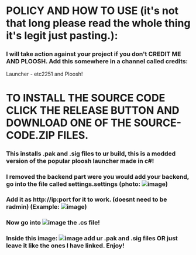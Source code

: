 # POLICY AND HOW TO USE (it's not that long please read the whole thing it's legit just pasting.):
### I will take action against your project if you don't CREDIT ME AND PLOOSH. Add this somewhere in a channel called credits:
Launcher - etc2251 and Ploosh!
# TO INSTALL THE SOURCE CODE CLICK THE RELEASE BUTTON AND DOWNLOAD ONE OF THE SOURCE-CODE.ZIP FILES.
### This installs .pak and .sig files to ur build, this is a modded version of the popular ploosh launcher made in c#!
### I removed the backend part were you would add your backend, go into the file called settings.settings (photo: ![image](https://github.com/user-attachments/assets/69af4350-c6b7-4553-ba43-512bddeadfd3))
### Add it as http://ip:port for it to work. (doesnt need to be radmin) (Example: ![image](https://github.com/user-attachments/assets/a15d1e43-6764-4a6a-a610-5ffd2888f0cc))
### Now go into ![image](https://github.com/user-attachments/assets/8ba57133-9889-4a77-904c-168305ed7334) the .cs file! 
### Inside this image: ![image](https://github.com/user-attachments/assets/60191653-002c-4da1-9473-c279dfaa566d) add ur .pak and .sig files OR just leave it like the ones I have linked. Enjoy!
